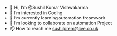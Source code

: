 - 👋 Hi, I’m @Sushil Kumar Vishwakarma
- 👀 I’m interested in Coding
- 🌱 I’m currently learning automation freamwork 
- 💞️ I’m looking to collaborate on automation Project
- 📫 How to reach me sushilprem@live.co.uk

<!---
QaBecomeDeveloper/QaBecomeDeveloper is a ✨ special ✨ repository because its `README.md` (this file) appears on your GitHub profile.
You can click the Preview link to take a look at your changes.
--->
